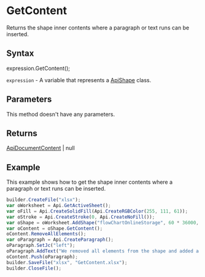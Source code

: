 # GetContent

Returns the shape inner contents where a paragraph or text runs can be inserted.

## Syntax

expression.GetContent();

`expression` - A variable that represents a [ApiShape](../ApiShape.md) class.

## Parameters

This method doesn't have any parameters.

## Returns

[ApiDocumentContent](../../ApiDocumentContent/ApiDocumentContent.md) &#124; null

## Example

This example shows how to get the shape inner contents where a paragraph or text runs can be inserted.

```javascript
builder.CreateFile("xlsx");
var oWorksheet = Api.GetActiveSheet();
var oFill = Api.CreateSolidFill(Api.CreateRGBColor(255, 111, 61));
var oStroke = Api.CreateStroke(0, Api.CreateNoFill());
var oShape = oWorksheet.AddShape("flowChartOnlineStorage", 60 * 36000, 35 * 36000, oFill, oStroke, 0, 2 * 36000, 0, 3 * 36000);
var oContent = oShape.GetContent();
oContent.RemoveAllElements();
var oParagraph = Api.CreateParagraph();
oParagraph.SetJc("left");
oParagraph.AddText("We removed all elements from the shape and added a new paragraph inside it.");
oContent.Push(oParagraph);
builder.SaveFile("xlsx", "GetContent.xlsx");
builder.CloseFile();
```